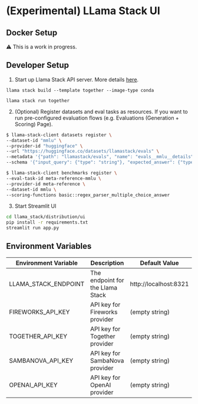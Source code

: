 # (Experimental) LLama Stack UI

## Docker Setup

:warning: This is a work in progress.

## Developer Setup

1. Start up Llama Stack API server. More details [here](https://llama-stack.readthedocs.io/en/latest/getting_started/index.html).

```
llama stack build --template together --image-type conda

llama stack run together
```

2. (Optional) Register datasets and eval tasks as resources. If you want to run pre-configured evaluation flows (e.g. Evaluations (Generation + Scoring) Page).

```bash
$ llama-stack-client datasets register \
--dataset-id "mmlu" \
--provider-id "huggingface" \
--url "https://huggingface.co/datasets/llamastack/evals" \
--metadata '{"path": "llamastack/evals", "name": "evals__mmlu__details", "split": "train"}' \
--schema '{"input_query": {"type": "string"}, "expected_answer": {"type": "string", "chat_completion_input": {"type": "string"}}}'
```

```bash
$ llama-stack-client benchmarks register \
--eval-task-id meta-reference-mmlu \
--provider-id meta-reference \
--dataset-id mmlu \
--scoring-functions basic::regex_parser_multiple_choice_answer
```

3. Start Streamlit UI

```bash
cd llama_stack/distribution/ui
pip install -r requirements.txt
streamlit run app.py
```

## Environment Variables

| Environment Variable       | Description                        | Default Value             |
|----------------------------|------------------------------------|---------------------------|
| LLAMA_STACK_ENDPOINT       | The endpoint for the Llama Stack   | http://localhost:8321     |
| FIREWORKS_API_KEY          | API key for Fireworks provider     | (empty string)            |
| TOGETHER_API_KEY           | API key for Together provider      | (empty string)            |
| SAMBANOVA_API_KEY          | API key for SambaNova provider     | (empty string)            |
| OPENAI_API_KEY             | API key for OpenAI provider        | (empty string)            |
